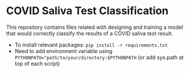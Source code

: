 # COVID Saliva Test Classification
This repository contains files related with designing and training a model that would correctly classify the results of a COVID saliva test result.

* To install relevant packages: `pip install -r requirements.txt`
* Need to add environment variable using `PYTHONPATH="path/to/your/directory:$PYTHONPATH` (or add sys.path at top of each script)